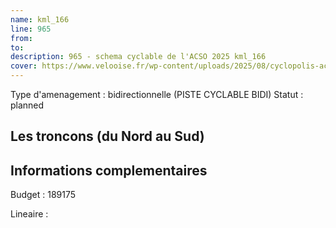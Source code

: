 ```yaml
---
name: kml_166 
line: 965
from: 
to:  
description: 965 - schema cyclable de l'ACSO 2025 kml_166 
cover: https://www.velooise.fr/wp-content/uploads/2025/08/cyclopolis-acso-965.jpg
---
```

Type d'amenagement : bidirectionnelle (PISTE CYCLABLE BIDI)
Statut : planned
## Les troncons (du Nord au Sud)

## Informations complementaires

Budget  : 189175 

Lineaire :

